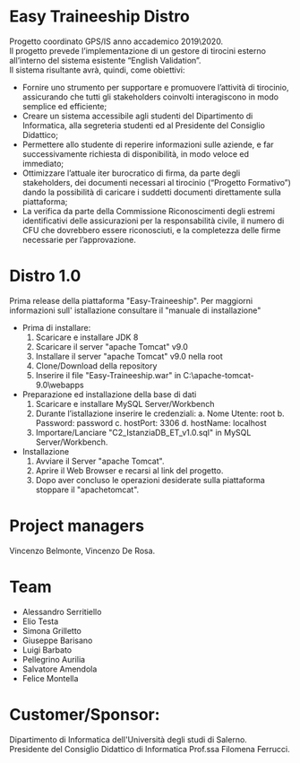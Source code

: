 # Easy Traineeship Distro
Progetto coordinato GPS/IS anno accademico 2019\2020.  
Il progetto prevede l’implementazione di un gestore di tirocini esterno all’interno del sistema esistente “English Validation”.  
Il sistema risultante avrà, quindi, come obiettivi: 
* Fornire uno strumento per supportare e promuovere l’attività di tirocinio, assicurando che tutti gli stakeholders coinvolti interagiscono in modo semplice ed efficiente;
* Creare un sistema accessibile agli studenti del Dipartimento di Informatica, alla segreteria studenti ed al Presidente del Consiglio Didattico;
* Permettere allo studente di reperire informazioni sulle aziende, e far successivamente richiesta di disponibilità, in modo veloce ed immediato; 
* Ottimizzare l’attuale iter burocratico di firma, da parte degli stakeholders, dei documenti necessari al tirocinio (“Progetto Formativo”) dando la possibilità di caricare i suddetti documenti direttamente sulla piattaforma;
* La verifica da parte della Commissione Riconoscimenti degli estremi identificativi delle assicurazioni per la responsabilità civile, il numero di CFU che dovrebbero essere riconosciuti, e la completezza delle firme necessarie per l’approvazione.
# Distro 1.0
Prima release della piattaforma "Easy-Traineeship". Per maggiorni informazioni sull' istallazione consultare il "manuale di installazione"  
* Prima di installare:  
  1. Scaricare e installare JDK 8
  2. Scaricare il server "apache Tomcat" v9.0
  3. Installare il server "apache Tomcat" v9.0 nella root
  4. Clone/Download della repository
  5. Inserire il file "Easy-Traineeship.war" in C:\apache-tomcat-9.0\webapps
* Preparazione ed installazione della base di dati
  1. Scaricare e installare MySQL Server/Workbench
  2. Durante l’istallazione inserire le credenziali:
     a. Nome Utente: root
     b. Password: password
     c. hostPort: 3306
     d. hostName: localhost
  3. Importare/Lanciare "C2_IstanziaDB_ET_v1.0.sql" in MySQL Server/Workbench.
* Installazione  
  1. Avviare il Server "apache Tomcat".
  2. Aprire il Web Browser e recarsi al link del progetto.
  3. Dopo aver concluso le operazioni desiderate sulla piattaforma stoppare il "apachetomcat".
# Project managers
Vincenzo Belmonte, Vincenzo De Rosa.
# Team
* Alessandro Serritiello
* Elio Testa
* Simona Grilletto
* Giuseppe Barisano
* Luigi Barbato
* Pellegrino Aurilia
* Salvatore Amendola
* Felice Montella
# Customer/Sponsor:
Dipartimento di Informatica dell'Università degli studi di Salerno.  
Presidente del Consiglio Didattico di Informatica Prof.ssa Filomena Ferrucci.
